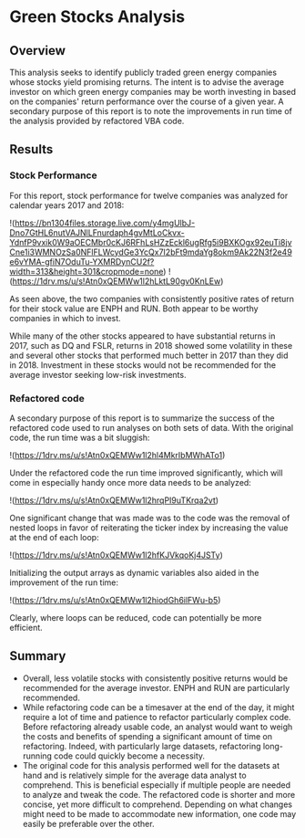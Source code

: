 # Green Stocks Analysis

## Overview

This analysis seeks to identify publicly traded green energy companies whose stocks yield promising returns. The intent is to advise the average investor on which green energy companies may be worth investing in based on the companies' return performance over the course of a given year. A secondary purpose of this report is to note the improvements in run time of the analysis provided by refactored VBA code.
## Results

### Stock Performance

For this report, stock performance for twelve companies was analyzed for calendar years 2017 and 2018:    

!(https://bn1304files.storage.live.com/y4mgUlbJ-Dno7GtHL6nutVAJNlLFnurdaph4gvMtLoCkvx-YdnfP9vxik0W9aOECMbr0cKJ6RFhLsHZzEckl6ugRfg5i9BXKOgx92euTi8jvCne1i3WMNOzSa0NFlFLWcydGe3YcQx7I2bFt9mdaYg8okm9Ak22N3f2e49e6vYMA-gfiN7OduTu-YXMRDynCU2f?width=313&height=301&cropmode=none)
!(https://1drv.ms/u/s!Atn0xQEMWw1l2hLktL90gv0KnLEw)

As seen above, the two companies with consistently positive rates of return for their stock value are ENPH and RUN.  Both appear to be worthy companies in which to invest. 

While many of the other stocks appeared to have substantial returns in 2017, such as DQ and FSLR, returns in 2018 showed some volatility in these and several other stocks that performed much better in 2017 than they did in 2018. Investment in these stocks would not be recommended for the average investor seeking low-risk investments.

### Refactored code

A secondary purpose of this report is to summarize the success of the refactored code used to run analyses on both sets of data.  With the original code, the run time was a bit sluggish:

!(https://1drv.ms/u/s!Atn0xQEMWw1l2hl4MkrIbMWhATo1)

Under the refactored code the run time improved significantly, which will come in especially handy once more data needs to be analyzed:

!(https://1drv.ms/u/s!Atn0xQEMWw1l2hrqPI9uTKrqa2vt)

One significant change that was made was to the code was the removal of nested loops in favor of reiterating the ticker index by increasing the value at the end of each loop:

!(https://1drv.ms/u/s!Atn0xQEMWw1l2hfKJVkqoKj4JSTy)

Initializing the output arrays as dynamic variables also aided in the improvement of the run time:

!(https://1drv.ms/u/s!Atn0xQEMWw1l2hiodGh6ilFWu-b5)

Clearly, where loops can be reduced, code can potentially be more efficient.
## Summary
-	Overall, less volatile stocks with consistently positive returns would be recommended for the average investor. ENPH and RUN are particularly recommended.
-	While refactoring code can be a timesaver at the end of the day, it might require a lot of time and patience to refactor particularly complex code. Before refactoring already usable code, an analyst would want to weigh the costs and benefits of spending a significant amount of time on refactoring. Indeed, with particularly large datasets, refactoring long-running code could quickly become a necessity.
-	The original code for this analysis performed well for the datasets at hand and is relatively simple for the average data analyst to comprehend. This is beneficial especially if multiple people are needed to analyze and tweak the code. The refactored code is shorter and more concise, yet more difficult to comprehend. Depending on what changes might need to be made to accommodate new information, one code may easily be preferable over the other.
